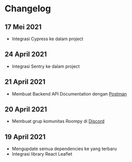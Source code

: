 # Changelog

## 17 Mei 2021

- Integrasi Cypress ke dalam project

## 24 April 2021

- Integrasi Sentry ke dalam project

## 21 April 2021

- Membuat Backend API Documentation dengan [Postman](https://documenter.getpostman.com/view/10894618/TzJvcbk3)

## 20 April 2021

- Membuat grup komunitas Roompy di [Discord](https://discord.gg/NZYu9K7dJf)

## 19 April 2021

- Mengupdate semua dependencies ke yang terbaru
- Integrasi library React Leaflet
